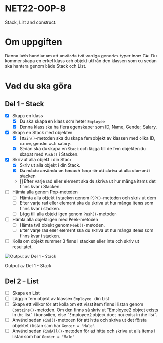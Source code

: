 # NET22-OOP-8
Stack, List and construct.
# Om uppgiften

Denna labb handlar om att använda två vanliga generics typer inom C#. Du kommer skapa en enkel klass och objekt utifrån den klassen som du sedan ska hantera genom både Stack och List.

# Vad du ska göra

## Del 1 – Stack

- [x]  Skapa en klass
    - [x]  Du ska skapa en klass som heter `Employee`
    - [x]  Denna klass ska ha flera egenskaper som ID, Name, Gender, Salary.

- [x]  Skapa en Stack med objekten
    - [x]  I `Main()`-metoden ska du skapa fem objekt av klassen med olika ID, name, gender och salary.
    - [x]  Sedan ska du skapa en `Stack` och lägga till de fem objekten du skapat med `Push()` i Stacken.
- [x]  Skriv ut alla objekt i din Stack
    - [x]  Skriv ut alla objekt i din Stack.
    - [x]  Du måste använda en foreach-loop för att skriva ut alla element i stacken
    - []  Efter varje rad eller element ska du skriva ut hur många items det finns kvar i Stacken.
- [ ]  Hämta alla genom Pop-metoden
    - [ ]  Hämta alla objekt i stacken genom `POP()`-metoden och skriv ut dem
    - [ ]  Efter varje rad eller element ska du skriva ut hur många items som finns kvar i stacken.
    - [ ]  Lägg till alla objekt igen genom `Push()-`metoden
- [ ]  Hämta alla objekt igen med Peek-metoden
    - [ ]  Hämta två objekt genom `Peek()-`metoden.
    - [ ]  Efter varje rad eller element ska du skriva ut hur många items som finns kvar i stacken.
- [ ]  Kolla om objekt nummer 3 finns i stacken eller inte och skriv ut resultatet.

![Output av Del 1 - Stack](https://s3-us-west-2.amazonaws.com/secure.notion-static.com/7adac547-4fbd-4b1e-b983-a0663c6fff19/Capturegsgrg.png)

Output av Del 1 - Stack

## Del 2 – List

- [ ]  Skapa en List
- [ ]  Lägg in fem objekt av klassen `Employee` i din List
- [ ]  Skapa ett villkor för att kolla om ett visst item finns i listan genom `Contains()-`metoden. Om den finns så skriv ut "Employee2 object exists in the list" i konsollen, else "Employee2 object does not exist in the list".
- [ ]  Använd sedan `Find()-`metoden för att hitta och skriva ut det första objektet i listan som har `Gender = "Male"`.
- [ ]  Använd sedan `FindAll()-`metoden för att hitta och skriva ut alla items i listan som har `Gender = "Male"`
